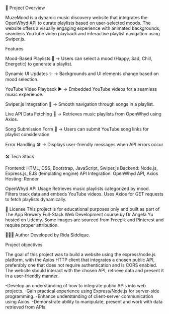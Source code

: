 📌 Project Overview

MuzeMood is a dynamic music discovery website that integrates the OpenWhyd API to curate playlists based on user-selected moods. 
The website offers a visually engaging experience with animated backgrounds, seamless YouTube video playback and interactive playlist navigation using Swiper.js.

Features

Mood-Based Playlists 🎼 → Users can select a mood (Happy, Sad, Chill, Energetic) to generate a playlist.

Dynamic UI Updates ✨ → Backgrounds and UI elements change based on mood selection.

YouTube Video Playback ▶️ → Embedded YouTube videos for a seamless music experience.

Swiper.js Integration 🔄 → Smooth navigation through songs in a playlist.

Live API Data Fetching 🔗 → Retrieves music playlists from OpenWhyd using Axios.

Song Submission Form 🎤 → Users can submit YouTube song links for playlist consideration

Error Handling 🛠 → Displays user-friendly messages when API errors occur

🛠 Tech Stack

Frontend: HTML, CSS, Bootstrap, JavaScript, Swiper.js
Backend: Node.js, Express.js, EJS (templating engine)
API Integration: OpenWhyd API, Axios
Hosting: Render

OpenWhyd API Usage
Retrieves music playlists categorized by mood.
Filters track data and embeds YouTube videos.
Uses Axios for GET requests to fetch playlists dynamically.

📜 License
This project is for educational purposes only and built as part of The App Brewery Full-Stack Web Development course by Dr Angela Yu hosted on Udemy. 
Some images are sourced from Freepik and Pinterest and require proper attribution.

👩🏽‍💻 Author
Developed by Rida Siddique.

Project objectives

The goal of this project was to build a website using the express/node.js platform, with the Axios HTTP client that integrates a chosen public API, preferably one that does not require authentication and is CORS enabled. 
The website should interact with the chosen API, retrieve data and present it in a user-friendly manner.

-Develop an understanding of how to integrate public APIs into web projects.
-Gain practical experience using Express/Node.js for server-side programming.
-Enhance understanding of client-server communication using Axios.
-Demonstrate ability to manipulate, present and work with data retrieved from APIs.
